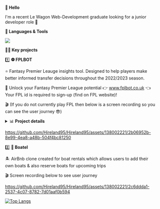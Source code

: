 **👋 Hello**

I'm a recent Le Wagon Web-Development graduate looking for a junior developer role 🚀

**🧰 Languages & Tools**

<p align="left">
  <a href="https://skillicons.dev">
    <img src="https://skillicons.dev/icons?i=js,html,css,ruby,rails,figma,heroku,bootstrap,git,github,react" />
  </a>
</p>

**👨‍💻 Key projects**

1️⃣ **⚽️ FPLBOT**
                                           
⭐️ Fantasy Premier Leauge insights tool. Designed to help players make better informed transfer decisions throughout the 2022/2023 season. 

🔗 Unlock your Fantasy Premier League potential 👉 www.fplbot.co.uk 👈 Your FPL id is required to sign-up (find on FPL website)!
   
🎬 (If you do not currently play FPL then below is a screen recording so you can see the user journey 😎)


<details>
<summary> 📊 <strong>Project details</strong>  </summary>
<br>

💻 FPLBOT regularly pulls data from 2 of the Fantasy Premier League's API's & pushes through our model to provide up to date player recommendations
    
🔄 Through automated background jobs FLPBOT processes multiple data points on over 600 players and 10 fixtures each weekend 

📈 Players are able to filter FPLBOT's trasfer suggestions by fixture difficulty, position & price 

</details>  

 https://github.com/Hireland95/Hireland95/assets/138002221/2b06952b-8e99-4ea8-a48b-504f4bc81250

2️⃣ **🛶 Boatel** 

🏝️ AirBnb clone created for boat rentals which allows users to add their own boats & also reserve boats for upcoming trips

🎬 Screen recording below to see user journey 

https://github.com/Hireland95/Hireland95/assets/138002221/2c6ddda1-2537-4c07-8782-7d01aaf0b594

[![Top Langs](https://github-readme-stats.vercel.app/api/top-langs/?username=Hireland95)](https://github.com/Hireland95/github-readme-stats)







